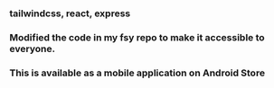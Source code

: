 ### tailwindcss, react, express
### Modified the code in my fsy repo to make it accessible to everyone.
### This is available as a mobile application on Android Store

